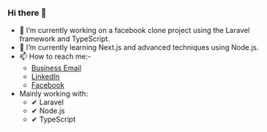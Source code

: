 ### Hi there 👋

- 🔭 I’m currently working on a facebook clone project using the Laravel framework and TypeScript.
- 🌱 I’m currently learning Next.js and advanced techniques using Node.js.
- 📫 How to reach me:-
  - [Business Email](mailto:eskandar.pola@codingstreamer.com) 
  - [LinkedIn](https://www.linkedin.com/in/pola-eskandar-a706271b6/)
  - [Facebook](https://www.facebook.com/polaeskandar1/)
- Mainly working with:
  - ✔ Laravel
  - ✔ Node.js
  - ✔ TypeScript

<!--
**polaeskandar/polaeskandar** is a ✨ _special_ ✨ repository because its `README.md` (this file) appears on your GitHub profile.

- 👯 I’m looking to collaborate on ...
- 🤔 I’m looking for help with ...
- 💬 Ask me about ...
- 😄 Pronouns: ...
- ⚡ Fun fact: ...
-->
